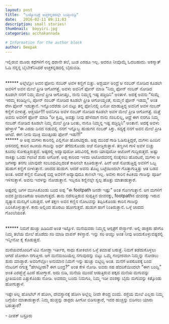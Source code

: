 ```yaml
---
layout: post
title:  "ಬಯ್ಯೋದಿದ್ರೆ ಅಚ್ಚಕನ್ನಡದಲ್ಲೇ ಬಯ್ದುಬಿಡ್ರಿ"
date:   2016-02-11 09:11:03
description: small stories!
thumbnail:  bayyiri.jpg  
categories: acchakannada

# Information for the author block
author: Deepak
---
```


ಇಲ್ಲಿರುವ ಮೂರು ಕಥೆಗಳಿಗೆ ನನ್ನ ಥರಾನೇ ತಲೆ, ಬುಡ ಎರಡೂ ಇಲ್ಲ. ಆದರೂ ನೀವೊಮ್ಮೆ ಓದಬಹುದು. ಅಕಸ್ಮಾತ್ ಓದಿ ನನ್ನನ್ನ ಬೈಬೇಕೆನಿಸಿದರೆ ಅಚ್ಚಕನ್ನಡದಲ್ಲಿ ಬೈದುಬಿಡಿ.
<!--more-->
<br>
******
ಅಲ್ಲೆಲ್ಲೋ ಅವನ ಫೋನು ನಂಬರ್ ಅವಳ ಕಣ್ಣಿಗೆ ಬಿತ್ತು. ಆಶ್ಚರ್ಯ ಅಂದ್ರೆ ಆ ನಂಬರ್ ನೋಡಿದ ಕೂಡಲೇ ಅವಳಿಗೆ ಅವನ ಮೇಲೆ ಪ್ರೀತಿ ಆಗೋಗತ್ತೆ. ಅವಳು ಅವನಿಗೆ ಫೋನ್ ಮಾಡಿ “ನಿಮ್ಮ ಫೋನ್ ನಂಬರ್ ನೋಡಿದ ಕೂಡಲೇ ನನಗೆ ನಿಮ್ಮ ಮೇಲೆ ಪ್ರೀತಿ ಆಗೋಯ್ತು, ನಾನು ನಿಮ್ಮನ್ನ ಇಷ್ಟ ಪಡ್ತಿದಿನಿ” ಅಂತಾಳೆ. ಅದಕ್ಕೆ ಅವನು “ಸುಮ್ನೆ ಇರಮ್ಮ ಕಂಡಿದ್ದೀನಿ, ಪೋನ್ ನಂಬರ್ ನೋಡಿದ ಕೂಡಲೇ ಪ್ರೀತಿ ಆಗೋಯ್ತಂತೆ, ಸುಮ್ಮನೆ ಫೋನ್ ಇಡಮ್ಮ” ಅಂತ ರೇಗಿ ಫೋನ್ ಇಡುತ್ತಾನೆ. ಇನ್ನೊಂದೆರೆಡು ದಿನ ಬಿಟ್ಟು ತನ್ನ ಫೋನಿನಲ್ಲಿ ಏನೋ ಮಾಡುತ್ತಿದ್ದ ಅವನಿಗೆ ಅವಳ ನಂಬರ್ ಕಣ್ಣಿಗೆ ಬೀಳುತ್ತೆ. ಆಶ್ಚರ್ಯ!!! ಅವನಿಗೂ ಅವಳ ನಂಬರ್ ನೋಡಿದ ಕೂಡಲೇ ಅವಳ ಮೇಲೆ ಪ್ರೀತಿ ಆಗೋಗತ್ತೆ. ಮತ್ತೆ ಅವನು ಅವಳಿಗೆ ಫೋನ್ ಮಾಡಿ “ರೀ ಕ್ಷಮ್ಸಿ, ಅವತ್ತು ನೀವು ಹೇಳಿದಾಗ ನಾನು ನಂಬಲಿಲ್ಲ, ಆದ್ರೆ ಈಗ ನನಗೂ ನಿಮ್ಮ ನಂಬರ್ ನೋಡಿದ ಕೂಡಲೇ ನಿಮ್ಮ ಮೇಲೆ ಪ್ರೀತಿ ಬಂತು, ನಾನೂ ನಿಮ್ಮನ್ನ ಇಷ್ಟ ಪಡ್ತಿದ್ದಿನಿ” ಅಂತಾನೆ. ಅದಕ್ಕೆ ಅವಳು ಹೇಳ್ತಾಳೆ “ಈ ಎರಡು ದಿನದ ನಡುವಲ್ಲಿ ನನಗೆ ಇನ್ನೊಬ್ಬ ಹುಡುಗನ ನಂಬರ್ ಸಿಕ್ತು. ಸದ್ಯಕ್ಕೆ ನನಗೆ ಅವನ ಮೇಲೆ ಪ್ರೀತಿ ಆಗಿದೆ. ಈಗ ನೀನು ಮುಕ್ಳಿ ಮುಚ್ಕಂಡು ಫೋನ್ ಇಡು!!!”
<br>
******
ಆ ಅಪ್ಪ ಮಗಳು ಕಾರಿನಲ್ಲಿ ಎಲ್ಲಿಗೋ ಹೊರಟಿದ್ದರು. ಅಪ್ಪ ಮುಂದೆ ಗಾಡಿ ಓಡಿಸುತ್ತಿದ್ದರೆ, ಮಗಳು ಹಿಂದಿನ ಆಸನದಲ್ಲಿ ಕಾರಿನ ಕಿಟಕಿಯ ಗಾಜನ್ನು ಅರ್ಧ ತೆಗೆದುಕೊಂಡು ಆಚೆ ನೋಡ್ತಿರುತ್ತಾಳೆ. ತಣ್ಣಗಿನ ಗಾಳಿ ಅವಳ ಬಿಚ್ಚು ಕೂದಲ ಸೋಕುತ್ತಿರುತ್ತದೆ. ಅಷ್ಟರಲ್ಲಿ ಅದ್ಯಾವುದೋ ತಿರುವಿನಲ್ಲಿ ಕಾರು ಯಾವುದೋ ಆಟೋಗೆ ಗುದ್ದಿರುತ್ತದೆ. ಅಷ್ಟು ಸಾಕಿತ್ತು ಒಂದು ಗಲಾಟೆ ಶುರು ಆಗೋಕೆ. ಅಪ್ಪ ಕಾರಿಂದ ಇಳಿದು ಆಟೋದವನನ್ನ ಸಂತೈಸಲು ಹೊರಟರೆ, ಮಗಳು ಆ ಜಗಳಕ್ಕು ತನಗು ಯಾವುದೇ ಸಂಬಂಧವಿಲ್ಲದಂತೆ ಕಾರಿನಲೇ ಕೂತಿರುತ್ತಾಳೆ. ಹೀಗೆ ಆಚೆ ನೋಡುತ್ತಿದ್ದ ಅವಳಿಗೆ ಒಬ್ಬ ಹುಡುಗ ಕಣ್ಣಿಗೆ ಬೀಳುತ್ತಾನೆ. ಚಂದದ ಹುಡುಗ. ಆದರೆ ಅವನು ತೊಟ್ಟ ಬಟ್ಟೆಯಿಂದಲೇ ಗೊತ್ತಾಗುತ್ತಿತ್ತು ಆತ ಬಡವ ಅಂತ. ಆದರೆ ಕಣ್ಣಿನ ನೋಟಕ್ಕೆ ಬಿದ್ದ ಅವಳಿಗೆ ಅದ್ಯಾವುದೂ ಕಾಣಲೇ ಇಲ್ಲ. ಅವಳು ಕಾರಿನ ಕಿಟಕಿಯ ಗಾಜನ್ನು ಪೂರ್ತಿ ಇಳಿಸುತ್ತಾಳೆ. ಅವನು ಇವಳನ್ನು ನೋಡುತ್ತಾನೆ. ಇಬ್ಬರೂ ಕಣ್ಣಿನಲ್ಲೇ ಸ್ವಲ್ಪ ಹೊತ್ತು ಮಾತಾಡುತ್ತಾರೆ.

ಅಷ್ಟರಲ್ಲಿ ಜಗಳ ಮುಗಿಸಿಕೊಂಡು ಬಂದ ಅಪ್ಪ “ಈ footpath ಜನರೇ ಇಷ್ಟು” ಅಂತ ಗೊಣಗುತ್ತಾನೆ. ಆಗ ಮಗಳಿಗೆ ಅವರ ಶ್ರೀಮಂತಿಕೆಯ ಅರಿವಾಗುತ್ತದೆ. ತಾನು ನಡೆಸುತ್ತಿರುವ ಸುಪ್ಪತ್ತಿನ ಜೀವನಕ್ಕು, footpathನ ಜೀವನಕ್ಕು ಇರುವ ವ್ಯತ್ಯಾಸ ಮನಸ್ಸಿಗೆ ಬರುತ್ತದೆ. ಆಕೆ ತಕ್ಷಣ ಅವನ ಕಣ್ಣಿನ ನೋಟವನ್ನು ತಪ್ಪಿಸಿಕೊಂಡು ಕಾರಿನ ಗಾಜನ್ನು ಏರಿಸಿಕೊಳ್ಳುತ್ತಾಳೆ. ಕಾರು ಅಲ್ಲಿಂದ ಹೊರಟು ಹೋಗುತ್ತದೆ. ಹುಡುಗ ಹಾಗೆ ನಿಂತಿರುತ್ತಾನೆ. ಒಳ್ಳೆ ಚಂದದ ಗೊಂಬೆಯಂತೆ.

<br>
******
ನಿಮಗೆ ಹುಚ್ಚು ಹಿಡಿದಿದೆ ಅಂತ ಇಟ್ಕೊಳಿ. ಮನೆಯವರು ನಿಮ್ಮನ್ನ ಆಸ್ಪತ್ರೆಗೆ ಸೇರ್ಸ್ತಾರೆ. ಅಲ್ಲಿ ಡಾಕ್ಟರು ಹೇಗೊ ನಿಮ್ಮ ತಲೆಯ ಮೇಲೆ ಹೊಡೆದು ಸರಿ ಮಾಡಿ ವಾಪಸ್ ಕಳಿಸ್ತಾರೆ. ಇನ್ನು ಸರಿ ಆಯ್ತು ಅಂತ ನೀವು ಅಂದುಕೊಳ್ಳುವಷ್ಟರಲ್ಲಿ ಇನ್ನೀನೋ ಕೈ ಕೊಡುತ್ತದೆ.

ಮನೆಯವರೊಂದಿಗೆ ಟಿವಿ ನೋಡ್ತಾ ಇರ್ತೀರ, ಸಾಧು ಕೋಕಿಲಾನ ಒಳ್ಳೆ ತಮಾಷೆ ಬರುತ್ತೆ. ನಿಮಗೆ ತಡೆದುಕೊಳ್ಳಲು ಆಗದೆ ಜೋರಾಗಿ ನಗುತ್ತೀರ. ಆಗ ಮನೆಮಂದಿಯೆಲ್ಲ ನಗುವುದನ್ನು ಬಿಟ್ಟು ಒಮ್ಮೆ ಗಂಭೀರವಾಗಿ ನಿಮ್ಮನ್ನು ನೋಡಲು ಶುರು ಮಾಡ್ತಾರೆ. ಅವರಿಗೆಲ್ಲೋ ಅನುಮಾನ ನಿಮಗೆ ಇನ್ನು ಹುಚ್ಚು ಬಿಟ್ಟಿಲ್ವ ಅಂತ. ಮನೆಗೆ ಅಪರೂಪಕ್ಕೆ ಬಂದ ನೆಂಟರಿಗೆ ನಗುತ್ತ “ಹೇಗಿದ್ದೀರಾ? ಈಗ ಬಂದ್ರ?” ಅಂತ ಕೇಳಿ ನೋಡಿ. ಅವರು ಸಹ ಹೆದರಿಕೆಯಿಂದಲೇ “ಈಗ ಬಂದ್ವಿ” ಅಂತ ಎರಡ್ಹೆಜ್ಜೆ ಹಿಂದೆ ಹೋಗ್ತಾರೆ. ಅದು ಬಿಡಿ, ಮನೆಯ ಮುಂದೆ ಆಡುತ್ತಿರುವ ಪಕ್ಕದ ಮನೆಯ ಮಗುವನ್ನು ಪ್ರೀತಿಯಿಂದ ಎತ್ತುಕೊಂಡು ನೋಡಿ. ಅವರಮ್ಮ ಬಂದು ನಿಮಗೂ, ನಿಮ್ಮ ಇಡೀ ವಂಶಕ್ಕು ಬೈದು ಮಗುವನ್ನು ಕಿತ್ಕೊಂಡು ಹೋಗುತ್ತಾಳೆ.

ಇಷ್ಟೇ ಅಲ್ಲ ಹೋಟೆಲ್ ಗೆ ಹೋಗಿ, ದೇವಸ್ಥಾನಕ್ಕೆ ಹೋಗಿ ಅಲ್ಲೆಲ್ಲ ನೀವೇ ಕೇಂದ್ರ ಬಿಂದು. ರಸ್ತೆಯ ಮೇಲೆ ಎಲ್ಲರು ನಿಮ್ಮ ಬಗ್ಗೆಯೇ ಮಾತಾಡುತ್ತಾರೆ. ನಿಮ್ಮ ಹುಚ್ಚನ್ನು ಡಾಕ್ಟರು ಹೀಗೋ ಬಿಡಿಸುತ್ತಾರೆ, ಇವರ ಹುಚ್ಚನ್ನು ಬಿಡಿಸಲು ಯಾರು ಬರುತ್ತಾರೆ?

<p>- ದೀಪಕ್ ಬಸ್ರೂರು</p>
